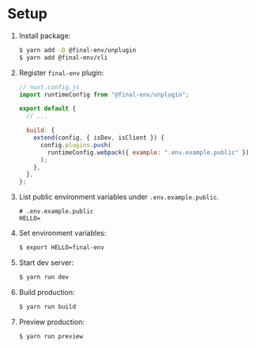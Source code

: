 # Setup

1. Install package:

   ```sh
   $ yarn add -D @final-env/unplugin
   $ yarn add @final-env/cli
   ```

1. Register `final-env` plugin:

   ```js
   // nuxt.config.js
   import runtimeConfig from "@final-env/unplugin";

   export default {
     // ...

     build: {
       extend(config, { isDev, isClient }) {
         config.plugins.push(
           runtimeConfig.webpack({ example: ".env.example.public" })
         );
       },
     },
   };
   ```

1. List public environment variables under `.env.example.public`.

   ```
   # .env.example.public
   HELLO=
   ```

1. Set environment variables:

   ```sh
   $ export HELLO=final-env
   ```

1. Start dev server:

   ```sh
   $ yarn run dev
   ```

1. Build production:

   ```sh
   $ yarn run build
   ```

1. Preview production:

   ```sh
   $ yarn run preview
   ```
